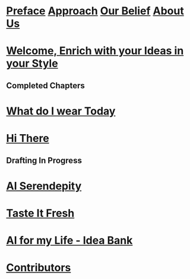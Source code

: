 # [Preface](preface.md)           [Approach](approach.md)           [Our Belief](ourbelief.md)           [About Us](aboutus.md)  
# [Welcome, Enrich with your Ideas in your Style](engage.md)

## Completed Chapters
# [What do I wear Today](sample_chapter.md)
# [Hi There](hithere.md)

## Drafting In Progress
# [AI Serendepity](aiserendipity.md)  
# [Taste It Fresh](tasteitfresh.md)

# [AI for my Life - Idea Bank](inspiration.md)  
# [ Contributors ](contributors.md)
